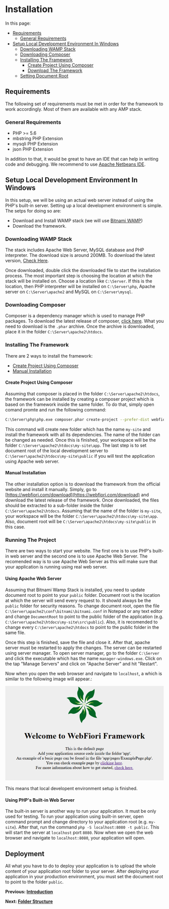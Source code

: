 # Installation
In this page:
* [Requirements](#requirements)
  * [General Requirements](#general-requirements)
* [Setup Local Development Environment In Windows](#setup-local-development-environment-in-windows)
  * [Downloading WAMP Stack](#downloading-wamp-stack)
  * [Downloading Composer](#downloading-composer)
  * [Installing The Framework](#installing-the-framework)
    * [Create Project Using Composer](#create-project-using-composer)
    * [Download The Framework](#download-the-framework)
  * [Setting Document Root](3setting-document-root)

## Requirements

The following set of requirements must be met in order for the framework to work accordingly. Most of them are available with any AMP stack.

### General Requirements

* PHP >= 5.6
* mbstring PHP Extension
* mysqli PHP Extension
* json PHP Extension

In addition to that, it would be great to have an IDE that can help in writing code and debugging. We recommend to use [Apache Netbeans IDE](https://netbeans.apache.org/).

## Setup Local Development Environment In Windows

In this setup, we will be using an actual web server instead of using the PHP's built-in server.
Setting up a local development environment is simple. The setps for doing so are:
* Download and Install WAMP stack (we will use [Bitnami WAMP](https://bitnami.com/stack/wamp/installer))
* Download the framework.

### Downloading WAMP Stack

The stack includes Apache Web Server, MySQL database and PHP interpreter. The download size is around 200MB. To download the latest version, [Check Here](https://bitnami.com/stack/wamp/installer).

Once downloaded, double click the downloaded file to start the installation process. The most important step is choosing the location at which the stack will be installed on. Choose a location like `C:\Server`. If this is the location, then PHP interpreter will be installed on `C:\Server\php`, Apache server on `C:\Server\apache2` and MySQL on `C:\Server\mysql`.

### Downloading Composer

Composer is a dependency manager which is used to manage PHP packages. To download the latest release of composer, [click here](https://getcomposer.org/download/). What you need to download is the `.phar` archive. Once the archive is downloaded, place it in the folder `C:\Server\apache2\htdocs`.

### Installing The Framework

There are 2 ways to install the framework:
* [Create Project Using Composer](#create-project-using-composer)
* [Manual Installation](#manual-installation)

#### Create Project Using Composer

Assuming that composer is placed in the folder `C:\Server\apache2\htdocs`, the framework can be installed by creating a composer project which is based on the framework inside the same folder. To do that, simply open comand promte and run the following command:
``` bash
C:\Server\php\php.exe composer.phar create-project --prefer-dist webfiori/app my-site
```
This command will create new folder which has the name `my-site` and install the framework with all its dependencies. The name of the folder can be changed as needed. Once this is finished, your workspace will be the folder `C:\Server\apache2\htdocs\my-site\app`. The last step is to set document root of the local development server to `C:\Server\apache2\htdocs\my-site\public` if you will test the application using Apache web server.

#### Manual Installation

The other installation option is to download the framework from the official website and install it manually. Simply, go to [https://webfiori.com/download](https://webfiori.com/download) and download the latest release of the framework. Once downloaded, the files should be extracted to a sub-folder inside the folder `C:\Server\apache2\htdocs`. Assuming that the name of the folder is `my-site`, your workspace will be the folder `C:\Server\apache2\htdocs\my-site\app`. Also, document root will be `C:\Server\apache2\htdocs\my-site\public` in this case.

### Running The Project

There are two ways to start your website. The first one is to use PHP's built-in web server and the second one is to use Apache Web Server. The recomended way is to use Apache Web Server as this will make sure that your application is running using real web server.

#### Using Apache Web Server

Assuming that Bitnami Wamp Stack is installed, you need to update document root to point to your `public` folder. Document root is the location at which the server will send every request to. It showld always be the `public` folder for security reasons. To change document root, open the file `C:\Server\apache2\conf\bitnami\bitnami.conf` in Notepad or any text editor and change `DocumentRoot` to point to the public folder of the application (e.g. `C:\Server\apache2\htdocs\my-site\src\public`). Also, it is recomended to change every `C:\Server\apache2\htdocs` to point to the public folder in the same file. 

Once this step is finished, save the file and close it. After that, apache server must be restarted to apply the changes. The server can be restarted using server manager. To open server manager, go to the folder `C:\Server` and click the executable which has the name `manager-windows.exe`. Click on the tap "Manage Servers" and click on "Apache Server" and hit "Restart". 

Now when you open the web browser and navigate to `localhost`, a which is similar to the following image will appear.:

<img src="assets/images/wf-welcome.png" alt="WebFiori framework welcome page.">

This means that local developent environment setup is finished.

#### Using PHP's Built-in Web Server

The built-in server is another way to run your application. It must be only used for testing. To run your application using built-in server, open command prompt and change directory to your application root (e.g. `my-site`). After that, run the command `php -S localhost:8080 -t public`. This will start the server at `localhost` port `8080`. Now when we open the web browser and navigate to `localhost:8080`, your application will open.

## Deployment

All what you have to do to deploy your application is to upload the whole content of your application root folder to your server. After deploying your application in your production environment, you must set the document root to point to the folder `public`. 


**Previous: [Introduction](learn/introduction)**

**Next: [Folder Structure](learn/folder-structure)**


